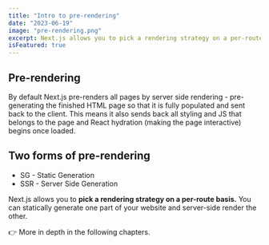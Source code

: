 ```yaml
---
title: "Intro to pre-rendering"
date: "2023-06-19"
image: "pre-rendering.png"
excerpt: Next.js allows you to pick a rendering strategy on a per-route basis and there are two main types of pre-rendering.
isFeatured: true
---
```


## Pre-rendering

By default Next.js pre-renders all pages by server side rendering - pre-generating the finished HTML page so that it is fully populated and sent back to the client. This means it also sends back all styling and JS that belongs to the page and React hydration (making the page interactive) begins once loaded.

## Two forms of pre-rendering

- SG - Static Generation
- SSR - Server Side Generation

Next.js allows you to **pick a rendering strategy on a per-route basis.** You can statically generate one part of your website and server-side render the other.

👉 More in depth in the following chapters.
